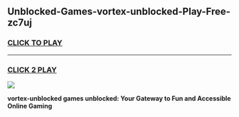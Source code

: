 
## Unblocked-Games-vortex-unblocked-Play-Free-zc7uj
<h3>
<a href="https://premium76.site?title=vortex-unblocked&ref=12A">CLICK TO PLAY</a></h3>
<hr>

<h3>
<a href="https://premium76.site?title=vortex-unblocked&ref=12A">CLICK 2 PLAY</a>
  
</h3>

<a href="https://premium76.site?title=vortex-unblocked&ref=12A"><img src="https://clearcache.store/games.png"></a>


**vortex-unblocked games unblocked: Your Gateway to Fun and Accessible Online Gaming**

